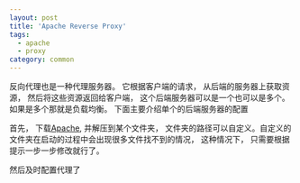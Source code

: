 ```yaml
---
layout: post
title: 'Apache Reverse Proxy'
tags:
  - apache
  - proxy
category: common
---
```

反向代理也是一种代理服务器。 它根据客户端的请求， 从后端的服务器上获取资源， 然后将这些资源返回给客户端， 这个后端服务器可以是一个也可以是多个。如果是多个那就是负载均衡。
下面主要介绍单个的后端服务器的配置

<!--more-->

首先， 下载[Apache](http://www.apachehaus.com/cgi-bin/download.plx?dli=kpnVsRGMBNTT6F0aO5GZIpkVOpkVFVVcSRkSzJ1Z), 并解压到某个文件夹， 文件夹的路径可以自定义。自定义的文件夹在启动的过程中会出现很多文件找不到的情况， 这种情况下， 只需要根据提示一步一步修改就行了。

然后及时配置代理了
